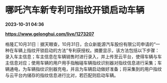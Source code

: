 # 哪吒汽车新专利可指纹开锁启动车辆

**2023-10-31 04:36**

**https://www.gelonghui.com/live/1273207**

格隆汇10月31日｜据天眼查，10月31日，合众新能源汽车股份有限公司申请的“一种在车辆上指纹开锁启动的方法”专利获授权。摘要显示，该方法包括以下步骤：录入车主信息；车主信息在车辆销售时进行录入，并上传至云平台，使得车辆与车主信息对应；使用车辆的用户用手指触碰车辆指纹识别器对指纹信息进行采集；车辆通电，为车辆指纹识别器充电，并且为车辆启动做好准备；将采集到的用户指纹与云平台内储存的指纹信息进行比对，若匹配则启动车辆。